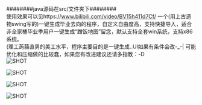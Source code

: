 ########java源码在src/文件夹下########  
使用效果可以见https://www.bilibili.com/video/BV15h411d7Cf/
一个(用上古遗物swing写的)一键生成毕业去向的程序，自定义自由度高，支持快捷导入，适合非全家桶毕业季用户一键生成“蹭饭地图”留念，默认支持全套win系统，支持x86系统。  
(理工蒟蒻直男的美工水平，程序主要目的是一键生成..UI如果有条件会改-_-| 可能优化和压缩做的比较蠢，如果您有改进建议还请多指教：-D  
![SHOT](https://github.com/GhostFrankWu/JavaSwing-auto_generate_map-Frmeal/blob/master/SCREENSHOTS/1.png)  

![SHOT](https://github.com/GhostFrankWu/JavaSwing-auto_generate_map-Frmeal/blob/master/SCREENSHOTS/2.png)  

![SHOT](https://github.com/GhostFrankWu/JavaSwing-auto_generate_map-Frmeal/blob/master/SCREENSHOTS/3.png)  

![SHOT](https://github.com/GhostFrankWu/JavaSwing-auto_generate_map-Frmeal/blob/master/SCREENSHOTS/4.png)  

